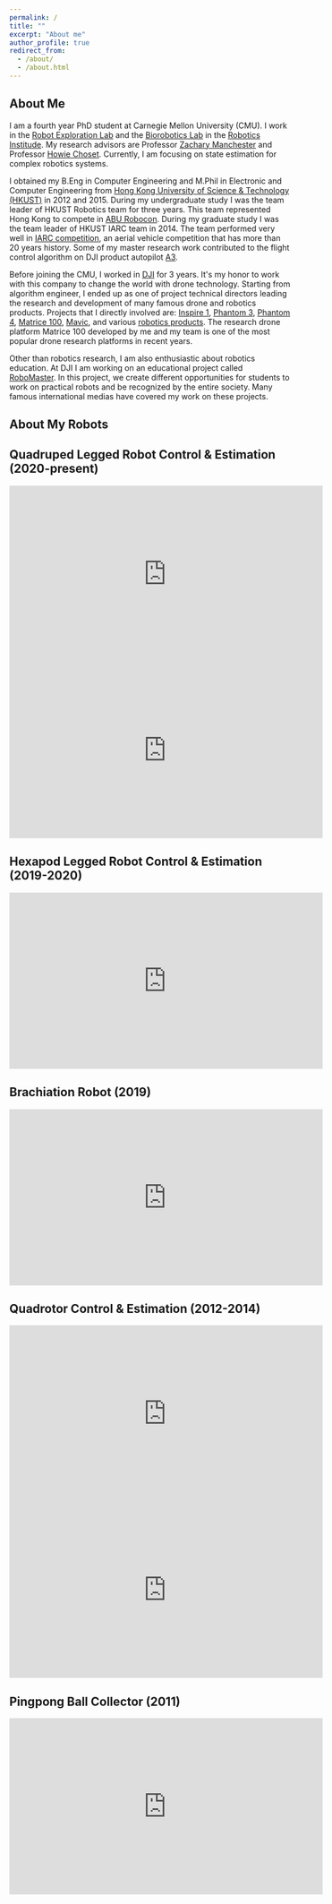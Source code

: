 ```yaml
---
permalink: /
title: ""
excerpt: "About me"
author_profile: true
redirect_from: 
  - /about/
  - /about.html
---
```


About Me
--------

I am a fourth year PhD student at Carnegie Mellon University (CMU). I work in the [Robot Exploration Lab](https://roboticexplorationlab.org/) and the [Biorobotics Lab](http://biorobotics.ri.cmu.edu/index.php) in the [Robotics Institude](https://www.ri.cmu.edu/). My research advisors are Professor [Zachary Manchester](https://www.ri.cmu.edu/ri-faculty/zachary-manchester/) and Professor [Howie Choset](https://www.ri.cmu.edu/ri-faculty/howie-choset/). Currently, I am focusing on state estimation for complex robotics systems.

I obtained my B.Eng in Computer Engineering and M.Phil in Electronic and Computer Engineering from [Hong Kong University of Science & Technology (HKUST)](https://www.ust.hk/) in 2012 and 2015. During my undergraduate study I was the team leader of HKUST Robotics team for three years. This team represented Hong Kong to compete in [ABU Robocon](https://en.wikipedia.org/wiki/ABU_Robocon). During my graduate study I was the team leader of HKUST IARC team in 2014. The team performed very well in [IARC competition](http://www.aerialroboticscompetition.org/), an aerial vehicle competition that has more than 20 years history. Some of my master research work contributed to the flight control algorithm on DJI product autopilot [A3](https://www.dji.com/a3). 

Before joining the CMU, I worked in [DJI](https://www.dji.com/) for 3 years. It's my honor to work with this company to change the world with drone technology. Starting from algorithm engineer, I ended up as one of project technical directors leading the research and development of many famous drone and robotics products. Projects that I directly involved are: [Inspire 1](https://www.dji.com/inspire-1), [Phantom 3](https://www.dji.com/phantom-3-pro), [Phantom 4](https://www.dji.com/phantom-4), [Matrice 100](https://www.dji.com/matrice100), [Mavic](https://www.dji.com/mavic), and various [robotics products](https://www.dji.com/robomaster-s1). The research drone platform Matrice 100 developed by me and my team is one of the most popular drone research platforms in recent years.  


Other than robotics research, I am also enthusiastic about robotics education. At DJI I am working on an educational project called [RoboMaster](https://www.robomaster.com/en-US). In this project, we create different opportunities for students to work on practical robots and be recognized by the entire society. Many famous international medias have covered my work on these projects.

About My Robots
---------------
## Quadruped Legged Robot Control & Estimation (2020-present)
<iframe width="560" height="315" src="https://www.youtube.com/embed/TP46zgruig4" title="YouTube video player" frameborder="0" allow="accelerometer; autoplay; clipboard-write; encrypted-media; gyroscope; picture-in-picture" allowfullscreen></iframe>


<iframe width="560" height="315" src="https://www.youtube.com/embed/9oR7xTKAK3Q" title="YouTube video player" frameborder="0" allow="accelerometer; autoplay; clipboard-write; encrypted-media; gyroscope; picture-in-picture" allowfullscreen></iframe>

## Hexapod  Legged Robot Control & Estimation (2019-2020)
<iframe width="560" height="315" src="https://www.youtube.com/embed/f3L8R5Vx6Z0" title="YouTube video player" frameborder="0" allow="accelerometer; autoplay; clipboard-write; encrypted-media; gyroscope; picture-in-picture" allowfullscreen></iframe>

## Brachiation Robot (2019)
<iframe width="560" height="315" src="https://www.youtube.com/embed/sFB8XxQ0tDo" title="YouTube video player" frameborder="0" allow="accelerometer; autoplay; clipboard-write; encrypted-media; gyroscope; picture-in-picture" allowfullscreen></iframe>

## Quadrotor Control & Estimation (2012-2014)
<iframe width="560" height="315" src="https://www.youtube.com/embed/k6MX3KqZq-A" title="YouTube video player" frameborder="0" allow="accelerometer; autoplay; clipboard-write; encrypted-media; gyroscope; picture-in-picture" allowfullscreen></iframe>


<iframe width="560" height="315" src="https://www.youtube.com/embed/ZkYrlb8Nj8o" title="YouTube video player" frameborder="0" allow="accelerometer; autoplay; clipboard-write; encrypted-media; gyroscope; picture-in-picture" allowfullscreen></iframe>

## Pingpong Ball Collector (2011)
<iframe width="560" height="315" src="https://www.youtube.com/embed/iSqDgWFeXnU" title="YouTube video player" frameborder="0" allow="accelerometer; autoplay; clipboard-write; encrypted-media; gyroscope; picture-in-picture" allowfullscreen></iframe>